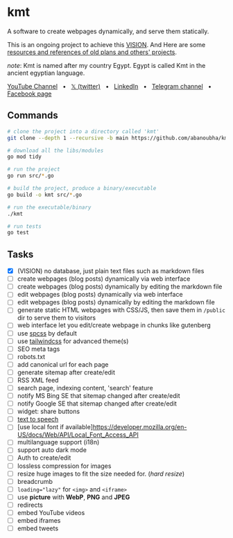 # kmt

A software to create webpages dynamically, and serve them statically.

This is an ongoing project to achieve this [VISION](VISION.md). And Here are some [resources and references of old plans and others' projects](res-refs.md).

_note_: Kmt is named after my country Egypt. Egypt is called Kmt in the ancient egyptian language.

[YouTube Channel](https://www.youtube.com/@abanoubha)
&nbsp; • &nbsp;
[𝕏 (twitter)](https://twitter.com/abanoubha)
&nbsp; • &nbsp;
[LinkedIn](https://www.linkedin.com/in/abanoub-hanna)
&nbsp; • &nbsp;
[Telegram channel](https://t.me/softwarepharaoh)
&nbsp; • &nbsp;
[Facebook page](https://www.facebook.com/SoftwarePharaoh/)

## Commands

```sh
# clone the project into a directory called 'kmt'
git clone --depth 1 --recursive -b main https://github.com/abanoubha/kmt.git

# download all the libs/modules
go mod tidy

# run the project
go run src/*.go

# build the project, produce a binary/executable
go build -o kmt src/*.go

# run the executable/binary
./kmt

# run tests
go test
```

## Tasks

- [x] (VISION) no database, just plain text files such as markdown files
- [ ] create webpages (blog posts) dynamically via web interface
- [ ] create webpages (blog posts) dynamically by editing the markdown file
- [ ] edit webpages (blog posts) dynamically via web interface
- [ ] edit webpages (blog posts) dynamically by editing the markdown file
- [ ] generate static HTML webpages with CSS/JS, then save them in `/public` dir to serve them to visitors
- [ ] web interface let you edit/create webpage in chunks like gutenberg
- [ ] use [spcss](https://github.com/susam/spcss) by default
- [ ] use [tailwindcss](https://tailwindcss.com/) for advanced theme(s)
- [ ] SEO meta tags
- [ ] robots.txt
- [ ] add canonical url for each page
- [ ] generate sitemap after create/edit
- [ ] RSS XML feed
- [ ] search page, indexing content, 'search' feature
- [ ] notify MS Bing SE that sitemap changed after create/edit
- [ ] notify Google SE that sitemap changed after create/edit
- [ ] widget: share buttons
- [ ] [text to speech](https://developer.mozilla.org/en-US/docs/Web/API/Web_Speech_API)
- [ ] [use local font if available]<https://developer.mozilla.org/en-US/docs/Web/API/Local_Font_Access_API>
- [ ] multilanguage support (i18n)
- [ ] support auto dark mode
- [ ] Auth to create/edit
- [ ] lossless compression for images
- [ ] resize huge images to fit the size needed for. (_hard resize_)
- [ ] breadcrumb
- [ ] `loading="lazy"` for `<img>` and `<iframe>`
- [ ] use __picture__ with __WebP__, __PNG__ and __JPEG__
- [ ] redirects
- [ ] embed YouTube videos
- [ ] embed iframes
- [ ] embed tweets
